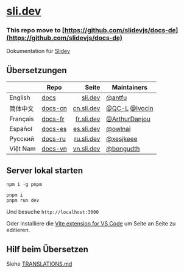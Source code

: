 # [sli.dev](https://sli.dev)

### This repo move to [https://github.com/slidevjs/docs-de](https://github.com/slidevjs/docs-de)

Dokumentation für [Slidev](https://github.com/slidevjs/slidev)

## Übersetzungen

| | Repo | Seite | Maintainers |
|---|---|---:|---|
| English | [docs](https://github.com/slidevjs/docs) | [sli.dev](https://sli.dev) | [@antfu](https://github.com/antfu) |
| 简体中文 | [docs-cn](https://github.com/slidevjs/docs-cn) | [cn.sli.dev](https://cn.sli.dev) | [@QC-L](https://github.com/QC-L) [@Ivocin](https://github.com/Ivocin) |
| Français | [docs-fr](https://github.com/slidevjs/docs-fr) | [fr.sli.dev](https://fr.sli.dev) | [@ArthurDanjou](https://github.com/ArthurDanjou) |
| Español | [docs-es](https://github.com/slidevjs/docs-es) | [es.sli.dev](https://es.sli.dev) | [@owlnai](https://github.com/owlnai) |
| Русский | [docs-ru](https://github.com/slidevjs/docs-ru) | [ru.sli.dev](https://ru.sli.dev) | [@xesjkeee](https://github.com/xesjkeee) |
| Việt Nam | [docs-vn](https://github.com/slidevjs/docs-vn) | [vn.sli.dev](https://vn.sli.dev) | [@bongudth](https://github.com/bongudth) |

## Server lokal starten

```
npm i -g pnpm

pnpm i
pnpm run dev
```

Und besuche `http://localhost:3000`

Oder installiere die [Vite extension for VS Code](https://marketplace.visualstudio.com/items?itemName=antfu.vite) um Seite an Seite zu editieren.

## Hilf beim Übersetzen

Siehe [TRANSLATIONS.md](/TRANSLATIONS.md)
